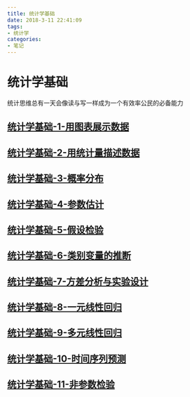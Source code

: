 ```yaml
---
title: 统计学基础
date: 2018-3-11 22:41:09
tags:
- 统计学
categories:
- 笔记
---
```


# 统计学基础
统计思维总有一天会像读与写一样成为一个有效率公民的必备能力
## [统计学基础-1-用图表展示数据](https://fengchunsgit.github.io/2018/03/27/%E7%BB%9F%E8%AE%A1%E5%AD%A6%E5%9F%BA%E7%A1%80-1-%E7%94%A8%E5%9B%BE%E8%A1%A8%E5%B1%95%E7%A4%BA%E6%95%B0%E6%8D%AE/)
## [统计学基础-2-用统计量描述数据](https://fengchunsgit.github.io/2018/04/20/%E7%BB%9F%E8%AE%A1%E5%AD%A6%E5%9F%BA%E7%A1%80-2-%E7%94%A8%E7%BB%9F%E8%AE%A1%E9%87%8F%E6%8F%8F%E8%BF%B0%E6%95%B0%E6%8D%AE/)
## [统计学基础-3-概率分布](https://fengchunsgit.github.io/2018/04/27/%E7%BB%9F%E8%AE%A1%E5%AD%A6%E5%9F%BA%E7%A1%80-3-%E6%A6%82%E7%8E%87%E5%88%86%E5%B8%83/)
## [统计学基础-4-参数估计](https://fengchunsgit.github.io/2018/05/17/%E7%BB%9F%E8%AE%A1%E5%AD%A6%E5%9F%BA%E7%A1%80-4-%E5%8F%82%E6%95%B0%E4%BC%B0%E8%AE%A1/)
## [统计学基础-5-假设检验](https://fengchunsgit.github.io/2018/05/23/%E7%BB%9F%E8%AE%A1%E5%AD%A6%E5%9F%BA%E7%A1%80-5-%E5%81%87%E8%AE%BE%E6%A3%80%E9%AA%8C/)
## [统计学基础-6-类别变量的推断](https://fengchunsgit.github.io/2018/06/12/%E7%BB%9F%E8%AE%A1%E5%AD%A6%E5%9F%BA%E7%A1%80-6-%E7%B1%BB%E5%88%AB%E5%8F%98%E9%87%8F%E7%9A%84%E6%8E%A8%E6%96%AD/)
## [统计学基础-7-方差分析与实验设计](https://fengchunsgit.github.io/2018/06/28/%E7%BB%9F%E8%AE%A1%E5%AD%A6%E5%9F%BA%E7%A1%80-7-%E6%96%B9%E5%B7%AE%E5%88%86%E6%9E%90%E4%B8%8E%E5%AE%9E%E9%AA%8C%E8%AE%BE%E8%AE%A1/)
## [统计学基础-8-一元线性回归](https://fengchunsgit.github.io/2018/07/17/%E7%BB%9F%E8%AE%A1%E5%AD%A6%E5%9F%BA%E7%A1%80-8-%E4%B8%80%E5%85%83%E7%BA%BF%E6%80%A7%E5%9B%9E%E5%BD%92/)
## [统计学基础-9-多元线性回归](https://fengchunsgit.github.io/2018/08/24/%E7%BB%9F%E8%AE%A1%E5%AD%A6%E5%9F%BA%E7%A1%80-9-%E5%A4%9A%E5%85%83%E7%BA%BF%E6%80%A7%E5%9B%9E%E5%BD%92/)
## [统计学基础-10-时间序列预测](https://fengchunsgit.github.io/2018/09/25/%E7%BB%9F%E8%AE%A1%E5%AD%A6%E5%9F%BA%E7%A1%80-10-%E6%97%B6%E9%97%B4%E5%BA%8F%E5%88%97%E9%A2%84%E6%B5%8B/)
## [统计学基础-11-非参数检验](https://fengchunsgit.github.io/2018/10/13/%E7%BB%9F%E8%AE%A1%E5%AD%A6%E5%9F%BA%E7%A1%80-11-%E9%9D%9E%E5%8F%82%E6%95%B0%E6%A3%80%E9%AA%8C/)

